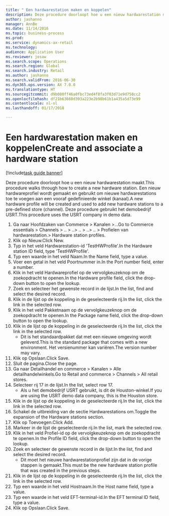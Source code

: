 ```yaml
--- 
title: " Een hardwarestation maken en koppelen"
description: Deze procedure doorloopt hoe u een nieuw hardwarestation maakt.
author: jashanno
manager: AnnBe
ms.date: 11/14/2016
ms.topic: business-process
ms.prod: 
ms.service: dynamics-ax-retail
ms.technology: 
audience: Application User
ms.reviewer: josaw
ms.search.scope: Operations
ms.search.region: Global
ms.search.industry: Retail
ms.author: jashanno
ms.search.validFrom: 2016-06-30
ms.dyn365.ops.version: AX 7.0.0
ms.translationtype: HT
ms.sourcegitcommit: d9b080ff46a0fbc73ed4f8fa3f03d71e9d758cc2
ms.openlocfilehash: df21b63660d393a223e2b98b61b1a435a5d73e99
ms.contentlocale: nl-nl
ms.lasthandoff: 01/17/2018

---
```

# <a name="create-and-associate-a-hardware-station"></a><span data-ttu-id="b4abd-103"> Een hardwarestation maken en koppelen</span><span class="sxs-lookup"><span data-stu-id="b4abd-103">Create and associate a hardware station</span></span>

[!include[task guide banner](../includes/task-guide-banner.md)]

<span data-ttu-id="b4abd-104">Deze procedure doorloopt hoe u een nieuw hardwarestation maakt.</span><span class="sxs-lookup"><span data-stu-id="b4abd-104">This procedure walks through how to create a new hardware station.</span></span> <span data-ttu-id="b4abd-105">Een nieuw hardwareprofiel wordt gemaakt en gebruikt om nieuwe hardwarestations toe te voegen aan een vooraf gedefinieerde winkel (kanaal).</span><span class="sxs-lookup"><span data-stu-id="b4abd-105">A new hardware profile will be created and used to add new hardware stations to a pre-defined store (channel).</span></span> <span data-ttu-id="b4abd-106">Deze procedure gebruikt het demobedrijf USRT.</span><span class="sxs-lookup"><span data-stu-id="b4abd-106">This procedure uses the USRT company in demo data.</span></span>

1. <span data-ttu-id="b4abd-107">Ga naar Hoofdzaken van Commerce > Kanalen >...</span><span class="sxs-lookup"><span data-stu-id="b4abd-107">Go to Commerce essentials > Channels > ..</span></span> <span data-ttu-id="b4abd-108">> ..</span><span class="sxs-lookup"><span data-stu-id="b4abd-108">> ..</span></span> <span data-ttu-id="b4abd-109">> ..</span><span class="sxs-lookup"><span data-stu-id="b4abd-109">> ..</span></span> <span data-ttu-id="b4abd-110">> Profielen van hardwarestation.</span><span class="sxs-lookup"><span data-stu-id="b4abd-110">> Hardware station profiles.</span></span>
2. <span data-ttu-id="b4abd-111">Klik op Nieuw.</span><span class="sxs-lookup"><span data-stu-id="b4abd-111">Click New.</span></span>
3. <span data-ttu-id="b4abd-112">Typ in het veld Hardwarestation-id 'TestHWProfile'.</span><span class="sxs-lookup"><span data-stu-id="b4abd-112">In the Hardware station ID field, type 'TestHWProfile'.</span></span>
4. <span data-ttu-id="b4abd-113">Typ een waarde in het veld Naam.</span><span class="sxs-lookup"><span data-stu-id="b4abd-113">In the Name field, type a value.</span></span>
5. <span data-ttu-id="b4abd-114">Voer een getal in het veld Poortnummer in.</span><span class="sxs-lookup"><span data-stu-id="b4abd-114">In the Port number field, enter a number.</span></span>
6. <span data-ttu-id="b4abd-115">Klik in het veld Hardwareprofiel op de vervolgkeuzeknop om de zoekopdracht te openen.</span><span class="sxs-lookup"><span data-stu-id="b4abd-115">In the Hardware profile field, click the drop-down button to open the lookup.</span></span>
7. <span data-ttu-id="b4abd-116">Zoek en selecteer het gewenste record in de lijst.</span><span class="sxs-lookup"><span data-stu-id="b4abd-116">In the list, find and select the desired record.</span></span>
8. <span data-ttu-id="b4abd-117">Klik in de lijst op de koppeling in de geselecteerde rij.</span><span class="sxs-lookup"><span data-stu-id="b4abd-117">In the list, click the link in the selected row.</span></span>
9. <span data-ttu-id="b4abd-118">Klik in het veld Pakketnaam op de vervolgkeuzeknop om de zoekopdracht te openen.</span><span class="sxs-lookup"><span data-stu-id="b4abd-118">In the Package name field, click the drop-down button to open the lookup.</span></span>
10. <span data-ttu-id="b4abd-119">Klik in de lijst op de koppeling in de geselecteerde rij.</span><span class="sxs-lookup"><span data-stu-id="b4abd-119">In the list, click the link in the selected row.</span></span>
    * <span data-ttu-id="b4abd-120">Dit is het standaardpakket dat met een nieuwe omgeving wordt geleverd.</span><span class="sxs-lookup"><span data-stu-id="b4abd-120">This is the standard package that comes with a new environment.</span></span> <span data-ttu-id="b4abd-121">Het versienummer kan variëren.</span><span class="sxs-lookup"><span data-stu-id="b4abd-121">The version number may vary.</span></span>  
11. <span data-ttu-id="b4abd-122">Klik op Opslaan.</span><span class="sxs-lookup"><span data-stu-id="b4abd-122">Click Save.</span></span>
12. <span data-ttu-id="b4abd-123">Sluit de pagina.</span><span class="sxs-lookup"><span data-stu-id="b4abd-123">Close the page.</span></span>
13. <span data-ttu-id="b4abd-124">Ga naar Detailhandel en commerce > Kanalen > Alle detailhandelwinkels.</span><span class="sxs-lookup"><span data-stu-id="b4abd-124">Go to Retail and commerce > Channels > All retail stores.</span></span>
14. <span data-ttu-id="b4abd-125">Selecteer rij 17 in de lijst.</span><span class="sxs-lookup"><span data-stu-id="b4abd-125">In the list, select row 17.</span></span>
    * <span data-ttu-id="b4abd-126">Als u het demobedrijf USRT gebruikt, is dit de Houston-winkel.</span><span class="sxs-lookup"><span data-stu-id="b4abd-126">If you are using the USRT demo data company, this is the Houston store.</span></span>  
15. <span data-ttu-id="b4abd-127">Klik in de lijst op de koppeling in de geselecteerde rij.</span><span class="sxs-lookup"><span data-stu-id="b4abd-127">In the list, click the link in the selected row.</span></span>
16. <span data-ttu-id="b4abd-128">Schakel de uitbreiding van de sectie Hardwarestations om.</span><span class="sxs-lookup"><span data-stu-id="b4abd-128">Toggle the expansion of the Hardware stations section.</span></span>
17. <span data-ttu-id="b4abd-129">Klik op Toevoegen.</span><span class="sxs-lookup"><span data-stu-id="b4abd-129">Click Add.</span></span>
18. <span data-ttu-id="b4abd-130">Markeer in de lijst de geselecteerde rij.</span><span class="sxs-lookup"><span data-stu-id="b4abd-130">In the list, mark the selected row.</span></span>
19. <span data-ttu-id="b4abd-131">Klik in het veld Profiel-id op de vervolgkeuzeknop om de zoekopdracht te openen.</span><span class="sxs-lookup"><span data-stu-id="b4abd-131">In the Profile ID field, click the drop-down button to open the lookup.</span></span>
20. <span data-ttu-id="b4abd-132">Zoek en selecteer de gewenste record in de lijst.</span><span class="sxs-lookup"><span data-stu-id="b4abd-132">In the list, find and select the desired record.</span></span>
    * <span data-ttu-id="b4abd-133">Dit moet het nieuwe hardwarestationprofiel zijn dat in de vorige stappen is gemaakt.</span><span class="sxs-lookup"><span data-stu-id="b4abd-133">This must be the new hardware station profile that was created in the previous steps.</span></span>  
21. <span data-ttu-id="b4abd-134">Klik in de lijst op de koppeling in de geselecteerde rij.</span><span class="sxs-lookup"><span data-stu-id="b4abd-134">In the list, click the link in the selected row.</span></span>
22. <span data-ttu-id="b4abd-135">Typ een waarde in het veld Hostnaam.</span><span class="sxs-lookup"><span data-stu-id="b4abd-135">In the Host name field, type a value.</span></span>
23. <span data-ttu-id="b4abd-136">Typ een waarde in het veld EFT-terminal-id.</span><span class="sxs-lookup"><span data-stu-id="b4abd-136">In the EFT terminal ID field, type a value.</span></span>
24. <span data-ttu-id="b4abd-137">Klik op Opslaan.</span><span class="sxs-lookup"><span data-stu-id="b4abd-137">Click Save.</span></span>


